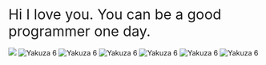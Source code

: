 <h1 style="font-family: -apple-system, system-ui, BlinkMacSystemFont, 'Segoe UI', Roboto, 'Helvetica Neue', Arial, sans-serif; font-weight: normal; margin-bottom: 1rem;">
  Hi I love you. You can be a good programmer one day.
</h1>
  <p style="text-align: left;">
    <img src="https://api.boot.dev/v1/users/public/03e4f1f5-3f97-40f2-acf2-e19bceb8a188/thumbnail" >
    <img src="https://github.com/user-attachments/assets/702ebc93-bdba-477b-97a3-286021983ac0" alt="Yakuza 6" />
    <img src="https://github.com/user-attachments/assets/702ebc93-bdba-477b-97a3-286021983ac0" alt="Yakuza 6" />
    <img src="https://github.com/user-attachments/assets/702ebc93-bdba-477b-97a3-286021983ac0" alt="Yakuza 6" />
    <img src="https://github.com/user-attachments/assets/702ebc93-bdba-477b-97a3-286021983ac0" alt="Yakuza 6" />
    <img src="https://github.com/user-attachments/assets/702ebc93-bdba-477b-97a3-286021983ac0" alt="Yakuza 6" />
    <img src="https://github.com/user-attachments/assets/702ebc93-bdba-477b-97a3-286021983ac0" alt="Yakuza 6" />
  </p>

